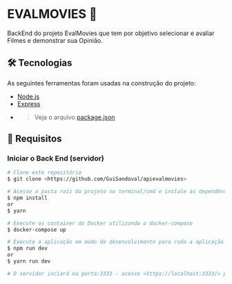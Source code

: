 # EVALMOVIES 🎥
BackEnd do projeto EvalMovies que tem por objetivo selecionar e avaliar Filmes e demonstrar sua Opinião.

## 🛠 Tecnologias

As seguintes ferramentas foram usadas na construção do projeto:

- [Node.js](https://nodejs.org/en/)
- [Express](https://expressjs.com/pt-br/)
- > Veja o arquivo  [package.json](https://github.com/GuiSandoval/apievalmovies/main/package.json)


## 📌 Requisitos

###  Iniciar o Back End (servidor)
```bash
# Clone este repositório
$ git clone <https://github.com/GuiSandoval/apievalmovies>

# Acesse a pasta raiz do projeto no terminal/cmd e instale as dependências
$ npm install
or
$ yarn 

# Execute os container do Docker utilizando o docker-compose 
$ docker-compose up

# Execute a aplicação em modo de desenvolvimento para roda a aplicação
$ npm run dev
or
$ yarn run dev

# O servidor inciará na porta:3333 - acesse <https://localhost:3333/> para executar os comandos

```